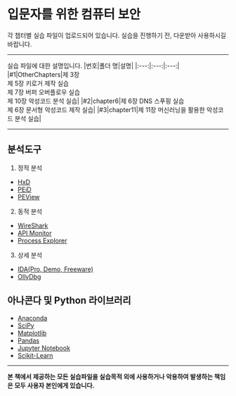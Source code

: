 입문자를 위한 컴퓨터 보안
============================================
각 챕터별 실습 파일이 업로드되어 있습니다.
실습을 진행하기 전, 다운받아 사용하시길 바랍니다.
*****

실습 파일에 대한 설명입니다.
|번호|폴더 명|설명|
|:---:|:---:|:---:|
|#1|OtherChapters|제 3장 <br>제 5장 키로거 제작 실습<br>제 7장 버퍼 오버플로우 실습<br>제 10장 악성코드 분석 실습|
|#2|chapter6|제 6장 DNS 스푸핑 실습<br>제 6장 문서형 악성코드 제작 실습|
|#3|chapter11|제 11장 머신러닝을 활용한 악성코드 분석 실습|

*****

분석도구
-------
1. 정적 분석
- [HxD](https://mh-nexus.de/en/hxd/) 
- [PEiD](https://www.aldeid.com/wiki/PEiD)
- [PEView](http://wjradburn.com/software/)

2. 동적 분석
- [WireShark](https://www.wireshark.org/)
- [API Monitor](http://www.rohitab.com/apimonitor)
- [Process Explorer](https://docs.microsoft.com/en-us/sysinternals/downloads/process-explorer)

3. 상세 분석
- [IDA(Pro, Demo, Freeware)](https://www.hex-rays.com/)
- [OllyDbg](http://www.ollydbg.de/)

아나콘다 및 Python 라이브러리
---------------------------
- [Anaconda](https://www.anaconda.com/)
- [SciPy](https://www.scipy.org/)
- [Matplotlib](https://matplotlib.org/)
- [Pandas](https://pandas.pydata.org/)
- [Jupyter Notebook](https://jupyter.org/)
- [Scikit-Learn](https://scikit-learn.org/stable/#)

*****

**본 책에서 제공하는 모든 실습파일을 실습목적 외에 사용하거나 악용하여 발생하는 책임은 모두 사용자 본인에게 있습니다.**


